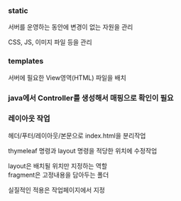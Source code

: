 ### static
서버를 운영하는 동안에 변경이 없는 자원을 관리

CSS, JS, 이미지 파일 등을 관리

### templates
서버에 필요한 View영역(HTML) 파일을 배치

### java에서 Controller를 생성해서 매핑으로 확인이 필요

### 레이아웃 작업
헤더/푸터/레이아웃/본문으로 index.html을 분리작업

thymeleaf 명령과 layout 명령을 적당한 위치에 수정작업

layout은 배치될 위치만 지정하는 역할 <br>
fragment은 고정내용을 담아두는 폴더 <br>

실질적인 적용은 작업페이지에서 지정

